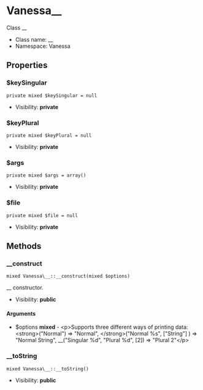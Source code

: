 Vanessa\__
===============

Class __




* Class name: __
* Namespace: Vanessa





Properties
----------


### $keySingular

    private mixed $keySingular = null





* Visibility: **private**


### $keyPlural

    private mixed $keyPlural = null





* Visibility: **private**


### $args

    private mixed $args = array()





* Visibility: **private**


### $file

    private mixed $file = null





* Visibility: **private**


Methods
-------


### __construct

    mixed Vanessa\__::__construct(mixed $options)

__ constructor.



* Visibility: **public**


#### Arguments
* $options **mixed** - &lt;p&gt;Supports three different ways of printing data: &lt;strong&gt;(&quot;Normal&quot;) =&gt; &quot;Normal&quot;, &lt;/strong&gt;(&quot;Normal %s&quot;, [&quot;String&quot;] ) =&gt; &quot;Normal String&quot;, __(&quot;Singular %d&quot;, &quot;Plural %d&quot;, [2]) =&gt; &quot;Plural 2&quot;&lt;/p&gt;



### __toString

    mixed Vanessa\__::__toString()





* Visibility: **public**



